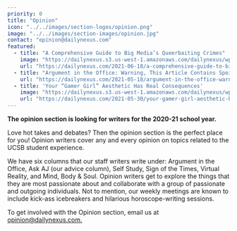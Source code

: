 ```yaml
---
priority: 0
title: "Opinion"
icon: "../../images/section-logos/opinion.png"
image: "../../images/section-images/opinion.jpg"
contact: "opinion@dailynexus.com"
featured:
  - title: "A Comprehensive Guide to Big Media’s Queerbaiting Crimes"
    image: "https://dailynexus.s3.us-west-1.amazonaws.com/dailynexus/wp-content/uploads/2021/06/18093524/Queerbaiting2-1-768x672.png"
    url: "https://dailynexus.com/2021-06-18/a-comprehensive-guide-to-big-medias-queerbaiting-crimes/"
  - title: "Argument in the Office: Warning, This Article Contains Spoilers!"
    url: "https://dailynexus.com/2021-05-18/argument-in-the-office-warning-this-article-contains-spoilers/"
  - title: 'Your “Gamer Girl” Aesthetic Has Real Consequences'
    image: "https://dailynexus.s3.us-west-1.amazonaws.com/dailynexus/wp-content/uploads/2021/05/30091112/asian-fetishization-illustration-768x576.png"
    url: "https://dailynexus.com/2021-05-30/your-gamer-girl-aesthetic-has-real-consequences/"
---
```

**The opinion section is looking for writers for the 2020-21 school year.**

Love hot takes and debates? Then the opinion section is the perfect place for you!
Opinion writers cover any and every opinion on topics related to the UCSB student experience. 

We have six columns that our staff writers write under: Argument in the Office, Ask AJ
(our advice column), Self Study, Sign of the Times, Virtual Reality, and Mind, Body & Soul.
Opinion writers get to explore the things that they are most passionate about and collaborate 
with a group of passionate and outgoing individuals. Not to mention, our weekly meetings are
known to include kick-ass icebreakers and hilarious horoscope-writing sessions. 

To get involved with the Opinion section, email us at [opinion@dailynexus.com.](mailto:opinion@dailynexus.com)